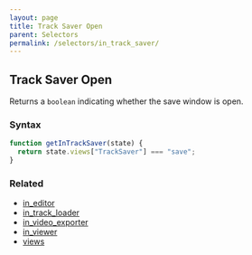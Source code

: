 ```yaml
---
layout: page
title: Track Saver Open
parent: Selectors
permalink: /selectors/in_track_saver/
---
```


## Track Saver Open

Returns a `boolean` indicating whether the save window is open.

### Syntax

```js
function getInTrackSaver(state) {
  return state.views["TrackSaver"] === "save";
}
```

### Related

- [in_editor](./in_editor.md)
- [in_track_loader](./in_track_loader.md)
- [in_video_exporter](./in_video_exporter.md)
- [in_viewer](./in_viewer.md)
- [views](./views.md)
